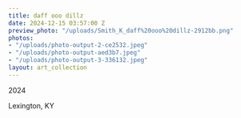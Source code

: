 ```yaml
---
title: daff ooo dillz
date: 2024-12-15 03:57:00 Z
preview_photo: "/uploads/Smith_K_daff%20ooo%20dillz-2912bb.png"
photos:
- "/uploads/photo-output-2-ce2532.jpeg"
- "/uploads/photo-output-aed3b7.jpeg"
- "/uploads/photo-output-3-336132.jpeg"
layout: art_collection
---
```


2024 

Lexington, KY